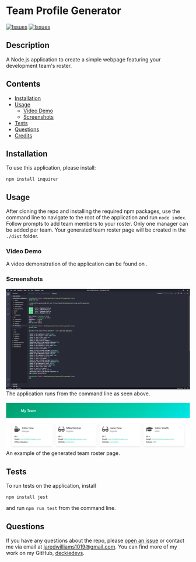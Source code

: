 # Team Profile Generator
[![Issues](https://img.shields.io/github/issues/deckiedevs/team-profile-generator)](https://github.com/deckiedevs/team-profile-generator/issues) [![Issues](https://img.shields.io/github/contributors/deckiedevs/team-profile-generator)](https://github.com/deckiedevs/team-profile-generator/graphs/contributors) 

## Description
A Node.js application to create a simple webpage featuring your development team's roster.

## Contents
* [Installation](#Installation)
* [Usage](#Usage)
   * [Video Demo](#Video-Demo)
   * [Screenshots](#Screenshots)
* [Tests](#Tests)
* [Questions](#Questions)
* [Credits](#Credits)


## Installation
To use this application, please install: 
```
npm install inquirer
```
    
## Usage
After cloning the repo and installing the required npm packages, use the command line to navigate to the root of the application and run `node index`.  Follow prompts to add team members to your roster.  Only one manager can be added per team.  Your generated team roster page will be created in the `./dist` folder. 
    
### Video Demo
A video demonstration of the application can be found on .

### Screenshots
![App Screenshot](./assets/images/app-screenshot.png)
The application runs from the command line as seen above.
<br/><br/>
![Page Screenshot](./assets/images/generated-page-screenshot.png)
An example of the generated team roster page.


## Tests
To run tests on the application, install
```
npm install jest
```

and run `npm run test` from the command line.
    
## Questions
If you have any questions about the repo, please [open an issue](https://github.com/deckiedevs/team-profile-generator/issues) or contact me via email at jaredwilliams1019@gmail.com. You can find more of my work on my GitHub, [deckiedevs](https://github.com/JaredW1911/Module-10).
    

